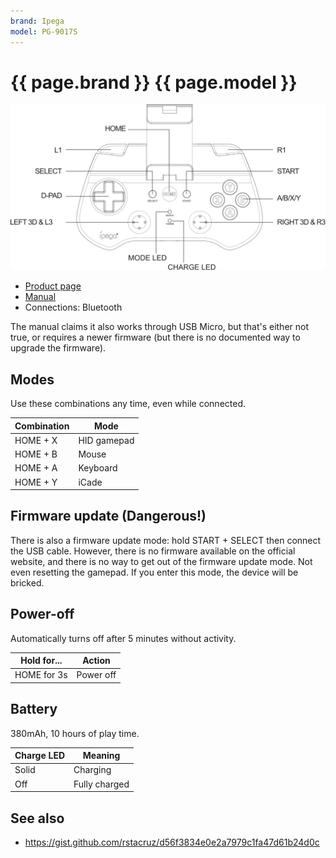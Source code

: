 ```yaml
---
brand: Ipega
model: PG-9017S
---
```


# {{ page.brand }} {{ page.model }}

<img class="drawing" src="Ipega_9017S.svg" alt="Drawing of the {{ page.brand }} {{ page.model }} gamepad, showing all buttons and LEDs.">

* [Product page](http://ipega.hk/gamehandle/53-120.html)
* [Manual](http://ipega.hk/uploads/201806/5b2cb09d54326.pdf)
* Connections: Bluetooth

The manual claims it also works through USB Micro, but that's either not true, or requires a newer firmware (but there is no documented way to upgrade the firmware).

## Modes

Use these combinations any time, even while connected.

Combination  | Mode
------------ | ----
HOME + X     | HID gamepad
HOME + B     | Mouse
HOME + A     | Keyboard
HOME + Y     | iCade

## Firmware update (Dangerous!)

There is also a firmware update mode: hold START + SELECT then connect the USB cable. However, there is no firmware available on the official website, and there is no way to get out of the firmware update mode. Not even resetting the gamepad. If you enter this mode, the device will be bricked.

## Power-off

Automatically turns off after 5 minutes without activity.

Hold for... | Action
----------- | ------
HOME for 3s | Power off

## Battery

380mAh, 10 hours of play time.

Charge LED   | Meaning
------------ | -------
Solid        | Charging
Off          | Fully charged

## See also

* <https://gist.github.com/rstacruz/d56f3834e0e2a7979c1fa47d61b24d0c>
